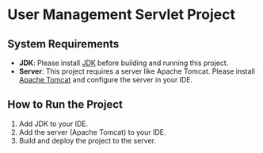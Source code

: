 # User Management Servlet Project

## System Requirements 

- **JDK**: Please install [JDK](https://www.oracle.com/java/technologies/javase-downloads.html) before building and running this project.
- **Server**: This project requires a server like Apache Tomcat. Please install [Apache Tomcat](http://tomcat.apache.org/download-80.cgi) and configure the server in your IDE.

## How to Run the Project 

1. Add JDK to your IDE.
2. Add the server (Apache Tomcat) to your IDE.
3. Build and deploy the project to the server.

